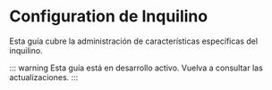 # Configuration de Inquilino

Esta guía cubre la administración de características específicas del inquilino.

::: warning
Esta guía está en desarrollo activo. Vuelva a consultar las actualizaciones.
:::
